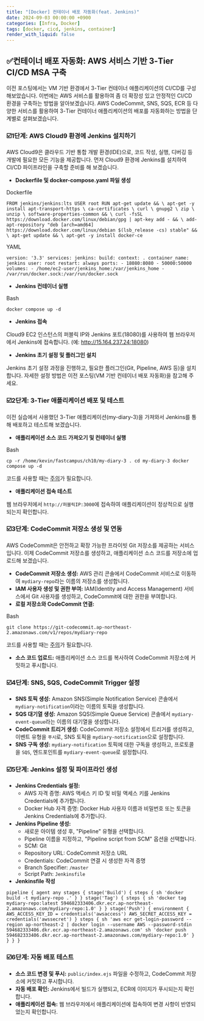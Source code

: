 ```yaml
---
title: "[Docker] 컨테이너 배포 자동화(feat. Jenkins)"
date: 2024-09-03 00:00:00 +0900
categories: [Infra, Docker]
tags: [docker, cicd, jenkins, container]
render_with_liquid: false
---
```


## ✅컨테이너 배포 자동화: AWS 서비스 기반 3-Tier CI/CD MSA 구축

이전 포스팅에서는 VM 기반 환경에서 3-Tier 컨테이너 애플리케이션의 CI/CD를 구성해보았습니다. 이번에는 AWS 서비스를 활용하여 좀 더 확장성 있고 안정적인 CI/CD 환경을 구축하는 방법을 알아보겠습니다. AWS CodeCommit, SNS, SQS, ECR 등 다양한 서비스를 활용하여 3-Tier 컨테이너 애플리케이션의 배포를 자동화하는 방법을 단계별로 살펴보겠습니다.

### ☑️1단계: AWS Cloud9 환경에 Jenkins 설치하기

AWS Cloud9은 클라우드 기반 통합 개발 환경(IDE)으로, 코드 작성, 실행, 디버깅 등 개발에 필요한 모든 기능을 제공합니다. 먼저 Cloud9 환경에 Jenkins를 설치하여 CI/CD 파이프라인을 구축할 준비를 해 보겠습니다.

- **Dockerfile 및 docker-compose.yaml 파일 생성**

Dockerfile

`FROM jenkins/jenkins:lts
USER root
RUN apt-get update && \
apt-get -y install apt-transport-https \
ca-certificates \
curl \
gnupg2 \
zip \
unzip \
software-properties-common && \
curl -fsSL https://download.docker.com/linux/debian/gpg | apt-key add - && \
add-apt-repository "deb [arch=amd64] https://download.docker.com/linux/debian $(lsb_release -cs) stable" && \
apt-get update && \
apt-get -y install docker-ce`

YAML

`version: '3.3'
services:
  jenkins:
    build:
      context: .
    container_name: jenkins
    user: root
    restart: always
    ports:
      - 18080:8080
      - 50000:50000
    volumes:
      - /home/ec2-user/jenkins_home:/var/jenkins_home
      - /var/run/docker.sock:/var/run/docker.sock`

- **Jenkins 컨테이너 실행**

Bash

`docker compose up -d`

- **Jenkins 접속**

Cloud9 EC2 인스턴스의 퍼블릭 IP와 Jenkins 포트(18080)를 사용하여 웹 브라우저에서 Jenkins에 접속합니다. (예: http://15.164.237.24:18080)

- **Jenkins 초기 설정 및 플러그인 설치**

Jenkins 초기 설정 과정을 진행하고, 필요한 플러그인(Git, Pipeline, AWS 등)을 설치합니다. 자세한 설정 방법은 이전 포스팅(VM 기반 컨테이너 배포 자동화)을 참고해 주세요.

### ☑️2단계: 3-Tier 애플리케이션 배포 및 테스트

이전 실습에서 사용했던 3-Tier 애플리케이션(my-diary-3)을 가져와서 Jenkins를 통해 배포하고 테스트해 보겠습니다.

- **애플리케이션 소스 코드 가져오기 및 컨테이너 실행**

Bash

`cp -r /home/kevin/fastcampus/ch10/my-diary-3 .
cd my-diary-3
docker compose up -d`

코드를 사용할 때는 [주의](https://www.notion.so/faq#coding)가 필요합니다.

- **애플리케이션 접속 테스트**

웹 브라우저에서 `http://퍼블릭IP:3000`에 접속하여 애플리케이션이 정상적으로 실행되는지 확인합니다.

### ☑️3단계: CodeCommit 저장소 생성 및 연동

AWS CodeCommit은 안전하고 확장 가능한 프라이빗 Git 저장소를 제공하는 서비스입니다. 이제 CodeCommit 저장소를 생성하고, 애플리케이션 소스 코드를 저장소에 업로드해 보겠습니다.

- **CodeCommit 저장소 생성:** AWS 관리 콘솔에서 CodeCommit 서비스로 이동하여 `mydiary-repo`라는 이름의 저장소를 생성합니다.
- **IAM 사용자 생성 및 권한 부여:** IAM(Identity and Access Management) 서비스에서 Git 사용자를 생성하고, CodeCommit에 대한 권한을 부여합니다.
- **로컬 저장소와 CodeCommit 연결:**

Bash

`git clone https://git-codecommit.ap-northeast-2.amazonaws.com/v1/repos/mydiary-repo`

코드를 사용할 때는 [주의](https://www.notion.so/faq#coding)가 필요합니다.

- **소스 코드 업로드:** 애플리케이션 소스 코드를 복사하여 CodeCommit 저장소에 커밋하고 푸시합니다.

### ☑️4단계: SNS, SQS, CodeCommit Trigger 설정

- **SNS 토픽 생성:** Amazon SNS(Simple Notification Service) 콘솔에서 `mydiary-notification`이라는 이름의 토픽을 생성합니다.
- **SQS 대기열 생성:** Amazon SQS(Simple Queue Service) 콘솔에서 `mydiary-event-queue`라는 이름의 대기열을 생성합니다.
- **CodeCommit 트리거 생성:** CodeCommit 저장소 설정에서 트리거를 생성하고, 이벤트 유형을 `푸시`로, SNS 토픽을 `mydiary-notification`으로 설정합니다.
- **SNS 구독 생성:** `mydiary-notification` 토픽에 대한 구독을 생성하고, 프로토콜을 `SQS`, 엔드포인트를 `mydiary-event-queue`로 설정합니다.

### ☑️5단계: Jenkins 설정 및 파이프라인 생성

- **Jenkins Credentials 설정:**
    - AWS 자격 증명: AWS 액세스 키 ID 및 비밀 액세스 키를 Jenkins Credentials에 추가합니다.
    - Docker Hub 자격 증명: Docker Hub 사용자 이름과 비밀번호 또는 토큰을 Jenkins Credentials에 추가합니다.
- **Jenkins Pipeline 생성:**
    - 새로운 아이템 생성 후, "Pipeline" 유형을 선택합니다.
    - Pipeline 이름을 지정하고, "Pipeline script from SCM" 옵션을 선택합니다.
    - SCM: Git
    - Repository URL: CodeCommit 저장소 URL
    - Credentials: CodeCommit 연결 시 생성한 자격 증명
    - Branch Specifier: `/master`
    - Script Path: `Jenkinsfile`
- **Jenkinsfile 작성**

`pipeline {
    agent any
    stages {
        stage('Build') {
            steps {
                sh 'docker build -t mydiary-repo .'
            }
        }
        stage('Tag') {
            steps {
                sh 'docker tag mydiary-repo:latest 594682333406.dkr.ecr.ap-northeast-2.amazonaws.com/mydiary-repo:1.0'
            }
        }
        stage('Push') {
            environment {
                AWS_ACCESS_KEY_ID = credentials('awsaccess')
                AWS_SECRET_ACCESS_KEY = credentials('awssecret')
            }
            steps {
                sh 'aws ecr get-login-password --region ap-northeast-2 | docker login --username AWS --password-stdin 594682333406.dkr.ecr.ap-northeast-2.amazonaws.com'
                sh 'docker push 594682333406.dkr.ecr.ap-northeast-2.amazonaws.com/mydiary-repo:1.0'
            }
        }
    }
}`

### ☑️6단계: 자동 배포 테스트

- **소스 코드 변경 및 푸시:** `public/index.ejs` 파일을 수정하고, CodeCommit 저장소에 커밋하고 푸시합니다.
- **자동 배포 확인:** Jenkins에서 빌드가 실행되고, ECR에 이미지가 푸시되는지 확인합니다.
- **애플리케이션 접속:** 웹 브라우저에서 애플리케이션에 접속하여 변경 사항이 반영되었는지 확인합니다.